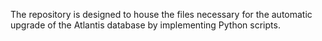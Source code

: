 The repository is designed to house the files necessary for the automatic upgrade of the Atlantis database by implementing Python scripts.
